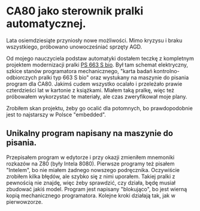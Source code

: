 # CA80 jako sterownik pralki automatycznej.

Lata osiemdziesiąte przyniosły nowe możliwości. 
Mimo kryzysu i braku wszystkiego, próbowano unowocześniać sprzęty AGD.

Od mojego nauczyciela podstaw automatyki dostałem teczkę z kompletnym projektem modernizacji pralki [PS 663 S bio](https://pl.wikipedia.org/wiki/Polar_PS_663_Bio). 
Był tam schemat elektryczny, szkice stanów programatora mechanicznego, "karta badań kontrolno-odbiorczych pralki typ 663 S bio" oraz wystukany na maszynie do pisania program dla CA80. 
Jakimś cudem wszystko ocalało i przeleżało prawie czterdzieści lat w kartonie z książkami. Miałem taką pralkę, więc też próbowałem wykorzystać te materiały, ale czas zweryfikował moje plany.

Zrobiłem skan projektu, żeby go ocalić dla potomnych, bo prawdopodobnie jest to najstarszy w Polsce "embedded". 

## Unikalny program napisany na maszynie do pisania.

Przepisałem program w edytorze i przy okazji zmieniłem mnemoniki rozkazów na Z80 (były Intela 8080). 
Pierwsze programy też pisałem "Intelem", bo nie miałem żadnego nowszego podręcznika. Oczywiście zrobiłem kilka błędów, ale szybko się z nimi uporałem. 
Takiej pralki z pewnością nie znajdę, więc żeby sprawdzić, czy działa, będę musiał zbudować jakiś model.
Program jest napisany "blokująco", bo jest wierną kopią mechanicznego programatora.
Kolejne kroki działają tak, jak w pierwowzorze.
